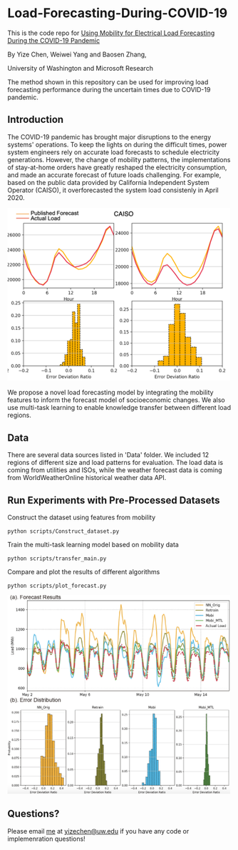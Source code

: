 # Load-Forecasting-During-COVID-19
This is the code repo for [Using Mobility for Electrical Load Forecasting During the COVID-19 Pandemic](https://arxiv.org/abs/1707.09676)

By Yize Chen, Weiwei Yang and Baosen Zhang, 

University of Washington and Microsoft Research

The method shown in this repository can be used for improving load forecasting performance during the uncertain times due to COVID-19 pandemic.

## Introduction
The COVID-19 pandemic has brought major disruptions to the energy systems' operations. To keep the lights on during the difficult times, power system engineers rely on accurate load forecasts to schedule electricity generations. However, the change of mobility patterns, the implementations of stay-at-home orders have greatly reshaped the electricity consumption, and made an accurate forecast of future loads challenging. For example, based on the public data provided by California Independent System Operator (CAISO), it overforecasted the system load consistenly in April 2020.

<img src="./images/forecast_error_2.png" width="500">

We propose a novel load forecasting model by integrating the mobility features to inform the forecast model of socioeconomic changes. We also use multi-task learning to enable knowledge transfer between different load regions. 


## Data
There are several data sources listed in 'Data' folder. We included 12 regions of different size and load patterns for evaluation. The load data is coming from utilities and ISOs, while the weather forecast data is coming from WorldWeatherOnline historical weather data API.


## Run Experiments with Pre-Processed Datasets
Construct the dataset using features from mobility
```
python scripts/Construct_dataset.py
```

Train the multi-task learning model based on mobility data
```
python scripts/transfer_main.py
```

Compare and plot the results of different algorithms
```
python scripts/plot_forecast.py
```

<img src="./images/Forecast_result.png" width="500">


## Questions?

Please email [me](http://blogs.uw.edu/yizechen/) at yizechen@uw.edu if you have any code or implemenration questions!
